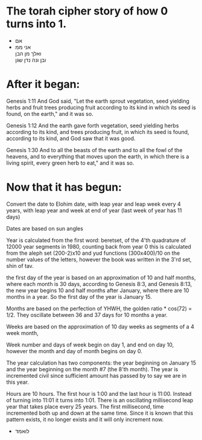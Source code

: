# The torah cipher story of how 0 turns into 1.

-   אם
-   אני ממ  
    ואלך מן הבן  
    ובן ונה נדן שגן

# After it began:

Genesis 1:11 And God said, "Let the earth sprout vegetation, seed yielding herbs and fruit trees producing fruit according to its kind in which its seed is found, on the earth," and it was so.

Genesis 1:12 And the earth gave forth vegetation, seed yielding herbs according to its kind, and trees producing fruit, in which its seed is found, according to its kind, and God saw that it was good.

Genesis 1:30 And to all the beasts of the earth and to all the fowl of the heavens, and to everything that moves upon the earth, in which there is a living spirit, every green herb to eat," and it was so.

# Now that it has begun:

Convert the date to Elohim date, with leap year and leap week every 4 years, with leap year and week at end of year (last week of year has 11 days)

Dates are based on sun angles

Year is calculated from the first word: beretset, of the 4'th quadrature of 12000 year segments in 1980, counting back from year 0
this is calculated from the aleph set (200-2)x10 and yud functions (300x400)/10 on the number values of the letters, however the book was written in the 3'rd set, shin of tav.

the first day of the year is based on an approximation of 10 and half months, where each month is 30 days, according to Genesis 8:3, and Genesis 8:13, the new year begins 10 and half months after January, where there are 10 months in a year. So the first day of the year is January 15.

Months are based on the perfection of YHWH, the golden ratio \* cos(72) = 1/2. They oscillate between 36 and 37 days for 10 months a year.

Weeks are based on the approximation of 10 day weeks as segments of a 4 week month,

Week number and days of week begin on day 1, and end on day 10, however the month and day of month begins on day 0.

The year calculation has two components: the year beginning on January 15 and the year beginning on the month #7 (the 8'th month). The year is incremented civil since sufficient amount has passed by to say we are in this year.

Hours are 10 hours. The first hour is 1:00 and the last hour is 11:00. Instead of turning into 11:01 it turns into 1:01. There is an oscillating millisecond leap year that takes place every 25 years. The first millisecond, time incremented both up and down at the same time. Since it is known that this pattern exists, it no longer exists and it will only increment now.

-   לואמד
